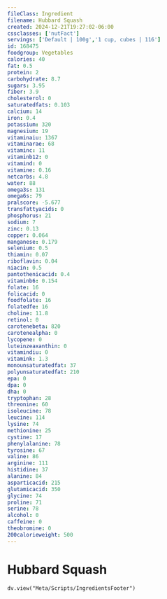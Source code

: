 ```yaml
---
fileClass: Ingredient
filename: Hubbard Squash
created: 2024-12-21T19:27:02-06:00
cssclasses: ['nutFact']
servings: ['Default | 100g','1 cup, cubes | 116']
id: 168475
foodgroup: Vegetables
calories: 40
fat: 0.5
protein: 2
carbohydrate: 8.7
sugars: 3.95
fiber: 3.9
cholesterol: 0
saturatedfats: 0.103
calcium: 14
iron: 0.4
potassium: 320
magnesium: 19
vitaminaiu: 1367
vitaminarae: 68
vitaminc: 11
vitaminb12: 0
vitamind: 0
vitamine: 0.16
netcarbs: 4.8
water: 88
omega3s: 131
omega6s: 79
pralscore: -5.677
transfattyacids: 0
phosphorus: 21
sodium: 7
zinc: 0.13
copper: 0.064
manganese: 0.179
selenium: 0.5
thiamin: 0.07
riboflavin: 0.04
niacin: 0.5
pantothenicacid: 0.4
vitaminb6: 0.154
folate: 16
folicacid: 0
foodfolate: 16
folatedfe: 16
choline: 11.8
retinol: 0
carotenebeta: 820
carotenealpha: 0
lycopene: 0
luteinzeaxanthin: 0
vitamindiu: 0
vitamink: 1.3
monounsaturatedfat: 37
polyunsaturatedfat: 210
epa: 0
dpa: 0
dha: 0
tryptophan: 28
threonine: 60
isoleucine: 78
leucine: 114
lysine: 74
methionine: 25
cystine: 17
phenylalanine: 78
tyrosine: 67
valine: 86
arginine: 111
histidine: 37
alanine: 84
asparticacid: 215
glutamicacid: 350
glycine: 74
proline: 71
serine: 78
alcohol: 0
caffeine: 0
theobromine: 0
200calorieweight: 500
---
```


# Hubbard Squash

```dataviewjs
dv.view("Meta/Scripts/IngredientsFooter")
```
